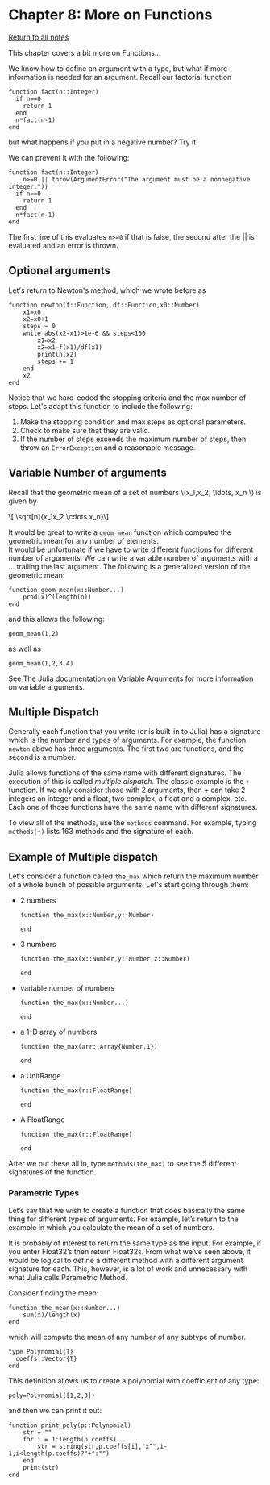 Chapter 8: More on Functions
========

[Return to all notes](index.html)

This chapter covers a bit more on Functions...

We know how to define an argument with a type, but what if more information is needed for an argument. Recall our factorial function
```
function fact(n::Integer)
  if n==0
    return 1
  end
  n*fact(n-1)
end
```

but what happens if you put in a negative number?  Try it.

We can prevent it with the following:
```
function fact(n::Integer)
    n>=0 || throw(ArgumentError("The argument must be a nonnegative integer."))
  if n==0
    return 1
  end
  n*fact(n-1)
end
```

The first line of this evaluates `n>=0` if that is false, the second after the || is evaluated and an error is thrown.  

Optional arguments
------

Let's return to Newton's method, which we wrote before as

```
function newton(f::Function, df::Function,x0::Number)
    x1=x0
    x2=x0+1
    steps = 0
    while abs(x2-x1)>1e-6 && steps<100
        x1=x2
        x2=x1-f(x1)/df(x1)
        println(x2)
        steps += 1
    end
    x2
end
```

Notice that we hard-coded the stopping criteria and the max number of steps. Let's adapt this function to include the following:

1. Make the stopping condition and max steps as optional parameters.  
2. Check to make sure that they are valid.  
3. If the number of steps exceeds the maximum number of steps, then throw an `ErrorException` and a reasonable message.


Variable Number of arguments
-----

Recall that the geometric mean of a set of numbers \\(x_1,x_2, \ldots, x_n \\) is given by

\\[ \sqrt[n]{x_1x_2 \cdots x_n}\\]

It would be great to write a `geom_mean` function which computed the geometric mean for any number of elements.  
It would be unfortunate if we have to write different functions for different number of arguments.   We can write a variable number of arguments with a ... trailing the last argument.  The following is a generalized version of the geometric mean:

```
function geom_mean(x::Number...)
    prod(x)^(length(n))
end
```

and this allows the following:

```
geom_mean(1,2)
```

as well as
```
geom_mean(1,2,3,4)
```

See [The Julia documentation on Variable Arguments](http://docs.julialang.org/en/release-0.5/manual/functions/#varargs-functions) for more information on variable arguments.  

Multiple Dispatch
------

Generally each function that you write (or is built-in to Julia) has a signature which is the number and types of arguments.  For example, the function `newton` above has three arguments.  The first two are functions, and the second is a number.

Julia allows functions of the same name with different signatures.  The execution of this is called *multiple dispatch*.   The classic example is the `+` function.  If we only consider those with 2 arguments, then + can take 2 integers an integer and a float, two complex, a float and a complex, etc.  Each one of those functions have the same name with different signatures.  

To view all of the methods, use the `methods` command.  For example, typing `methods(+)` lists 163 methods and the signature of each.  

Example of Multiple dispatch
-----

Let's consider a function called `the_max` which return the maximum number of a whole bunch of possible arguments.  Let's start going through them:

* 2 numbers

    ```
    function the_max(x::Number,y::Number)

    end
    ```

* 3 numbers
    ```
    function the_max(x::Number,y::Number,z::Number)

    end
    ```

* variable number of numbers
    ```
    function the_max(x::Number...)

    end
    ```

* a 1-D array of numbers
    ```
    function the_max(arr::Array{Number,1})

    end
    ```

* a UnitRange
    ```
    function the_max(r::FloatRange)

    end
    ```
* A FloatRange

    ```
    function the_max(r::FloatRange)

    end
    ```



After we put these all in, type `methods(the_max)` to see the 5 different signatures of the function.  

### Parametric Types

Let’s say that we wish to create a function that does basically the same thing for different types of arguments. For example, let’s return to the example in which you calculate the mean of a set of numbers.

It is probably of interest to return the same type as the input. For example, if you enter Float32’s then return Float32s. From what we’ve seen above, it would be logical to define a different method with a different argument signature for each. This, however, is a lot of work and unnecessary with what Julia calls Parametric Method.

Consider finding the mean:

```
function the_mean(x::Number...)
    sum(x)/length(x)
end
```
which will compute the mean of any number of any subtype of number.

```
type Polynomial{T}
  coeffs::Vector{T}
end
```

This definition allows us to create a polynomial with coefficient of any type:

```
poly=Polynomial([1,2,3])
```

and then we can print it out:
```
function print_poly(p::Polynomial)
    str = ""
    for i = 1:length(p.coeffs)
        str = string(str,p.coeffs[i],"x^",i-1,i<length(p.coeffs)?"+":"")
    end
    print(str)
end
```
